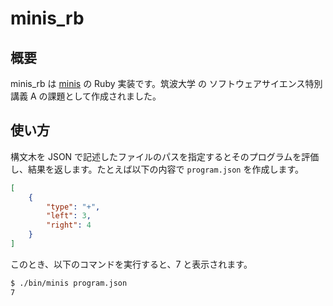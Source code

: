 # minis_rb

## 概要

minis_rb は [minis](https://github.com/kmizu/minis/tree/main/minis) の Ruby 実装です。筑波大学 の ソフトウェアサイエンス特別講義 A の課題として作成されました。

## 使い方

構文木を JSON で記述したファイルのパスを指定するとそのプログラムを評価し、結果を返します。たとえば以下の内容で `program.json` を作成します。

```json
[
    {
        "type": "+",
        "left": 3,
        "right": 4
    }
]
```

このとき、以下のコマンドを実行すると、7 と表示されます。

```sh
$ ./bin/minis program.json
7

```
